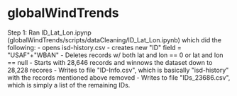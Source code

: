 # globalWindTrends
Step 1: Ran ID_Lat_Lon.ipynp (globalWindTrends/scripts/dataCleaning/ID_Lat_Lon.ipynb) 
    which did the following:
    - opens isd-history.csv
    - creates new "ID" field = "USAF"+"WBAN"
    -  Deletes records w/ both lat and lon == 0 or lat and lon == null
    - Starts with 28,646 records and winnows the dataset down to 28,228 recores
    - Writes to file "ID-Info.csv", which is basically "isd-history" with the records mentioned above
    removed
    - Writes to file "IDs_23686.csv", which is simply a list of the remaining IDs.
